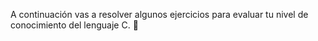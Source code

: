 A continuación vas a resolver algunos ejercicios para evaluar tu nivel de conocimiento del lenguaje C. :muscle: